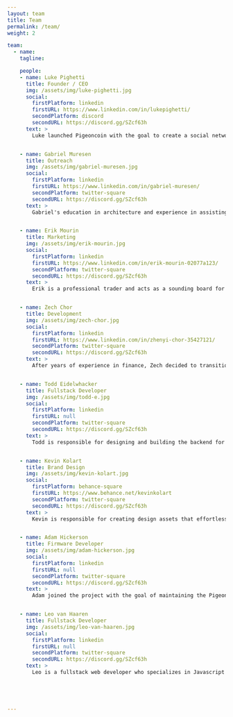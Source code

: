 ```yaml
---
layout: team
title: Team
permalink: /team/
weight: 2

team:
  - name:
    tagline:

    people:
    - name: Luke Pighetti
      title: Founder / CEO
      img: /assets/img/luke-pighetti.jpg
      social:
        firstPlatform: linkedin
        firstURL: https://www.linkedin.com/in/lukepighetti/
        secondPlatform: discord
        secondURL: https://discord.gg/SZcf63h
      text: >
        Luke launched Pigeoncoin with the goal to create a social network free from data collection or paid influence. He is a self-described skill collector who thrives on solving design problems in new areas. Luke acts as both CEO and Fullstack developer.


    - name: Gabriel Muresen
      title: Outreach
      img: /assets/img/gabriel-muresen.jpg
      social:
        firstPlatform: linkedin
        firstURL: https://www.linkedin.com/in/gabriel-muresen/
        secondPlatform: twitter-square
        secondURL: https://discord.gg/SZcf63h
      text: >
        Gabriel's education in architecture and experience in assisting crypto projects over the last year has provided him with a keen sense for user experience in blockchain. He is responsible for all forms of outreach including exchange and wallet listings.


    - name: Erik Mourin
      title: Marketing
      img: /assets/img/erik-mourin.jpg
      social:
        firstPlatform: linkedin
        firstURL: https://www.linkedin.com/in/erik-mourin-02077a123/
        secondPlatform: twitter-square
        secondURL: https://discord.gg/SZcf63h
      text: >
        Erik is a professional trader and acts as a sounding board for the project. His advice on marketing and our position relative to other projects is invaluable. When he's not helping us hone our plan, he's out fishing off Florida's coasts.


    - name: Zech Chor
      title: Development
      img: /assets/img/zech-chor.jpg
      social:
        firstPlatform: linkedin
        firstURL: https://www.linkedin.com/in/zhenyi-chor-35427121/
        secondPlatform: twitter-square
        secondURL: https://discord.gg/SZcf63h
      text: >
        After years of experience in finance, Zech decided to transition into cryptocurrency development. He joined the team so that he could assist the community while preparing himself to provide development support.


    - name: Todd Eidelwhacker
      title: Fullstack Developer
      img: /assets/img/todd-e.jpg
      social:
        firstPlatform: linkedin
        firstURL: null
        secondPlatform: twitter-square
        secondURL: https://discord.gg/SZcf63h
      text: >
        Todd is responsible for designing and building the backend for Terahash 1. His career in Java development has proven invaluable as we move forward on both blockchain, GPU miner, and web app development. He likes long walks in the park and Object Oriented Programming.


    - name: Kevin Kolart
      title: Brand Design
      img: /assets/img/kevin-kolart.jpg
      social:
        firstPlatform: behance-square
        firstURL: https://www.behance.net/kevinkolart
        secondPlatform: twitter-square
        secondURL: https://discord.gg/SZcf63h
      text: >
        Kevin is responsible for creating design assets that effortlessly explain who we are and what we do. With Kevin's guidance, we can reach more people with less effort. He likes music, splashing in puddles, and making incredible vector graphics.


    - name: Adam Hickerson
      title: Firmware Developer
      img: /assets/img/adam-hickerson.jpg
      social:
        firstPlatform: linkedin
        firstURL: null
        secondPlatform: twitter-square
        secondURL: https://discord.gg/SZcf63h
      text: >
        Adam joined the project with the goal of maintaining the Pigeoncoin blockchain and adding us to the Trezor wallet. His experience with firmware systems positions him perfectly to assist in hardware wallet development and chewing license plates.


    - name: Leo van Haaren
      title: Fullstack Developer
      img: /assets/img/leo-van-haaren.jpg
      social:
        firstPlatform: linkedin
        firstURL: null
        secondPlatform: twitter-square
        secondURL: https://discord.gg/SZcf63h
      text: >
        Leo is a fullstack web developer who specializes in Javascript development. His experience writing web applications translates perfectly into developing the Pigeon social media network.





---
```

